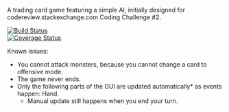 A trading card game featuring a simple AI, initially designed for codereview.stackexchange.com Coding Challenge #2.

[![Build Status](https://travis-ci.org/skiwi2/TCG.svg?branch=master)](https://travis-ci.org/skiwi2/TCG?branch=master)  
[![Coverage Status](https://coveralls.io/repos/skiwi2/TCG/badge.png?branch=master)](https://coveralls.io/r/skiwi2/TCG?branch=master)

Known issues:
- You cannot attack monsters, because you cannot change a card to offensive mode.
- The game never ends.
- Only the following parts of the GUI are updated automatically* as events happen: Hand.
  * Manual update still happens when you end your turn.